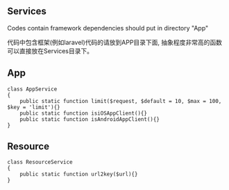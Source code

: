 ## Services

Codes contain framework dependencies should put in directory "App"

代码中包含框架(例如laravel)代码的请放到APP目录下面, 抽象程度非常高的函数可以直接放在Services目录下。


## App

```
class AppService
{
    public static function limit($request, $default = 10, $max = 100, $key = 'limit'){}
    public static function isiOSAppClient(){}
    public static function isAndroidAppClient(){}
}
```

## Resource

```
class ResourceService
{
    public static function url2key($url){}
}
```

